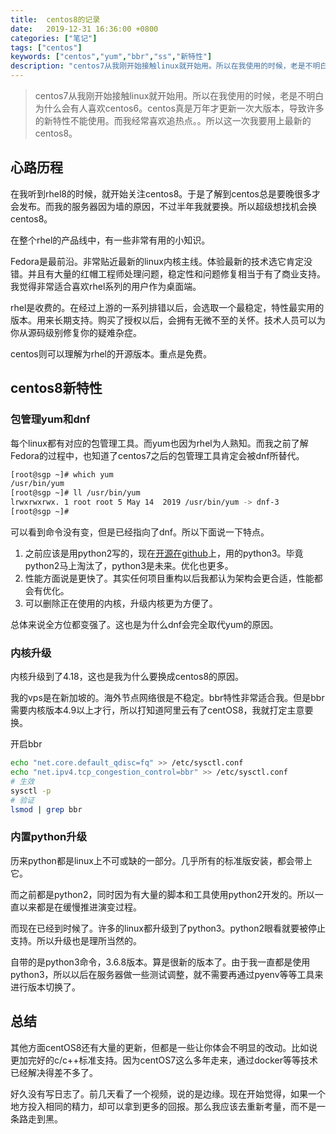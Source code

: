 ```yaml
---
title:  centos8的记录
date:   2019-12-31 16:36:00 +0800
categories: ["笔记"]
tags: ["centos"]
keywords: ["centos","yum","bbr","ss","新特性"]
description: "centos7从我刚开始接触linux就开始用。所以在我使用的时候，老是不明白为什么会有人喜欢centos6。centos真是万年才更新一次大版本，导致许多的新特性不能使用。而我经常喜欢追热点。。所以这一次我要用上最新的centos8"
---
```



> centos7从我刚开始接触linux就开始用。所以在我使用的时候，老是不明白为什么会有人喜欢centos6。centos真是万年才更新一次大版本，导致许多的新特性不能使用。而我经常喜欢追热点。。所以这一次我要用上最新的centos8。


## 心路历程

在我听到rhel8的时候，就开始关注centos8。于是了解到centos总是要晚很多才会发布。而我的服务器因为墙的原因，不过半年我就要换。所以超级想找机会换centos8。

在整个rhel的产品线中，有一些非常有用的小知识。

Fedora是最前沿。非常贴近最新的linux内核主线。体验最新的技术选它肯定没错。并且有大量的红帽工程师处理问题，稳定性和问题修复相当于有了商业支持。我觉得非常适合喜欢rhel系列的用户作为桌面端。

rhel是收费的。在经过上游的一系列排错以后，会选取一个最稳定，特性最实用的版本。用来长期支持。购买了授权以后，会拥有无微不至的关怀。技术人员可以为你从源码级别修复你的疑难杂症。

centos则可以理解为rhel的开源版本。重点是免费。


## centos8新特性

### 包管理yum和dnf

每个linux都有对应的包管理工具。而yum也因为rhel为人熟知。而我之前了解Fedora的过程中，也知道了centos7之后的包管理工具肯定会被dnf所替代。

```bash
[root@sgp ~]# which yum
/usr/bin/yum
[root@sgp ~]# ll /usr/bin/yum
lrwxrwxrwx. 1 root root 5 May 14  2019 /usr/bin/yum -> dnf-3
[root@sgp ~]# 
```

可以看到命令没有变，但是已经指向了dnf。所以下面说一下特点。

1. 之前应该是用python2写的，现在[开源在github](https://github.com/rpm-software-management/dnf/)上，用的python3。毕竟python2马上淘汰了，python3是未来。优化也更多。
2. 性能方面说是更快了。其实任何项目重构以后我都认为架构会更合适，性能都会有优化。
3. 可以删除正在使用的内核，升级内核更为方便了。

总体来说全方位都变强了。这也是为什么dnf会完全取代yum的原因。


### 内核升级

内核升级到了4.18，这也是我为什么要换成centos8的原因。

我的vps是在新加坡的。海外节点网络很是不稳定。bbr特性非常适合我。但是bbr需要内核版本4.9以上才行，所以打知道阿里云有了centOS8，我就打定主意要换。

开启bbr

```bash
echo "net.core.default_qdisc=fq" >> /etc/sysctl.conf
echo "net.ipv4.tcp_congestion_control=bbr" >> /etc/sysctl.conf
# 生效
sysctl -p
# 验证
lsmod | grep bbr
```

### 内置python升级

历来python都是linux上不可或缺的一部分。几乎所有的标准版安装，都会带上它。

而之前都是python2，同时因为有大量的脚本和工具使用python2开发的。所以一直以来都是在缓慢推进演变过程。

而现在已经到时候了。许多的linux都升级到了python3。python2眼看就要被停止支持。所以升级也是理所当然的。

自带的是python3命令，3.6.8版本。算是很新的版本了。由于我一直都是使用python3，所以以后在服务器做一些测试调整，就不需要再通过pyenv等等工具来进行版本切换了。


## 总结

其他方面centOS8还有大量的更新，但都是一些让你体会不明显的改动。比如说更加完好的c/c++标准支持。因为centOS7这么多年走来，通过docker等等技术已经解决得差不多了。

好久没有写日志了。前几天看了一个视频，说的是边缘。现在开始觉得，如果一个地方投入相同的精力，却可以拿到更多的回报。那么我应该去重新考量，而不是一条路走到黑。